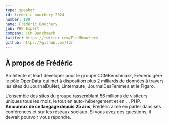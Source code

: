```yaml
---
type: speaker
id: frederic-bouchery-2024
number: 100
name: Frédéric Bouchery
job: PHP Expert
company: CCM Benchmark
twitter: https://twitter.com/FredBouchery
github: https://github.com/f2r
---
```


## À propos de Frédéric

Architecte et lead developer pour le groupe CCMBenchmark, Frédéric gère le pôle OpenData qui met à disposition plus 2 milliards de données à travers les sites du JournalDuNet, Linternaute, JournalDesFemmes et le Figaro.

L'ensemble des sites du groupe rassemblant 56 millions de visiteurs uniques tous les mois, le tout en auto-hébergement et en ... PHP. **Amoureux de ce langage depuis 25 ans**, Frédéric aime en parler dans ses conférences et sur les réseaux sociaux. Si vous avez des questions, il devrait pourvoir vous répondre. 